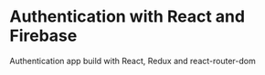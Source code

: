 # Authentication with React and Firebase

Authentication app build with React, Redux and react-router-dom